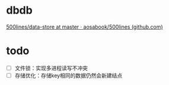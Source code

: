 # dbdb

[500lines/data-store at master · aosabook/500lines (github.com)](https://github.com/aosabook/500lines/tree/master/data-store)

# todo

- [ ] 文件锁：实现多进程读写不冲突
- [ ] 存储优化：存储key相同的数据仍然会新建结点